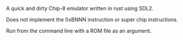 A quick and dirty Chip-8 emulator written in rust using SDL2.

Does not implement the 0xBNNN instruction or super chip instructions.

Run from the command line with a ROM file as an argument.

